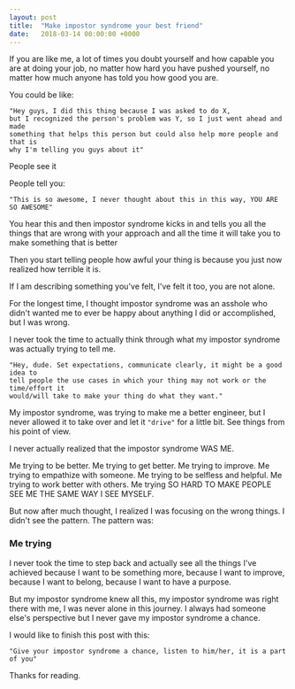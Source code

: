 ```yaml
---
layout: post
title:  "Make impostor syndrome your best friend"
date:   2018-03-14 00:00:00 +0000
---
```

If you are like me, a lot of times you doubt yourself and how capable you are
at doing your job, no matter how hard you have pushed yourself, no matter how
much anyone has told you how good you are.

You could be like:

```text
"Hey guys, I did this thing because I was asked to do X,
but I recognized the person's problem was Y, so I just went ahead and made
something that helps this person but could also help more people and that is
why I'm telling you guys about it"
```

People see it

People tell you:

```text
"This is so awesome, I never thought about this in this way, YOU ARE SO AWESOME"
```

You hear this and then impostor syndrome kicks in and tells you all the things
that are wrong with your approach and all the time it will take you to make
something that is better

Then you start telling people how awful your thing is because you just now
realized how terrible it is.

If I am describing something you've felt, I've felt it too, you are not alone.

For the longest time, I thought impostor syndrome was an asshole who didn't
wanted me to ever be happy about anything I did or accomplished, but I was
wrong.

I never took the time to actually think through what my impostor syndrome was
actually trying to tell me.

```text
"Hey, dude. Set expectations, communicate clearly, it might be a good idea to
tell people the use cases in which your thing may not work or the time/effort it
would/will take to make your thing do what they want."
```

My impostor syndrome, was trying to make me a better engineer, but I never
allowed it to take over and let it `"drive"` for a little bit. See things from
his point of view.

I never actually realized that the impostor syndrome WAS ME.

Me trying to be better.
Me trying to get better.
Me trying to improve.
Me trying to empathize with someone.
Me trying to be selfless and helpful.
Me trying to work better with others.
Me trying SO HARD TO MAKE PEOPLE SEE ME THE SAME WAY I SEE MYSELF.

But now after much thought, I realized I was focusing on the wrong things. I
didn't see the pattern. The pattern was:

### Me trying

I never took the time to step back and actually see all the things I've achieved
because I want to be something more, because I want to improve, because I want
to belong, because I want to have a purpose.

But my impostor syndrome knew all this, my impostor syndrome was right there
with me, I was never alone in this journey. I always had someone else's
perspective but I never gave my impostor syndrome a chance.

I would like to finish this post with this:

`"Give your impostor syndrome a chance, listen to him/her, it is a part of you"`

Thanks for reading.
